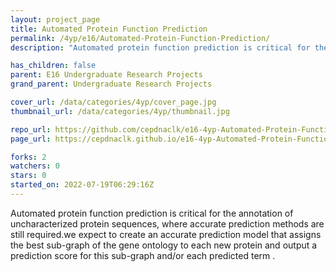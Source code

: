 ```yaml
---
layout: project_page
title: Automated Protein Function Prediction
permalink: /4yp/e16/Automated-Protein-Function-Prediction/
description: "Automated protein function prediction is critical for the annotation of uncharacterized protein sequences, where accurate prediction methods are still required.we expect to create an accurate prediction model that assigns the best sub-graph of the gene ontology to each new protein and output a prediction score for this sub-graph and/or each predicted term ."

has_children: false
parent: E16 Undergraduate Research Projects
grand_parent: Undergraduate Research Projects

cover_url: /data/categories/4yp/cover_page.jpg
thumbnail_url: /data/categories/4yp/thumbnail.jpg

repo_url: https://github.com/cepdnaclk/e16-4yp-Automated-Protein-Function-Prediction
page_url: https://cepdnaclk.github.io/e16-4yp-Automated-Protein-Function-Prediction

forks: 2
watchers: 0
stars: 0
started_on: 2022-07-19T06:29:16Z
---
```

Automated protein function prediction is critical for the annotation of uncharacterized protein sequences, where accurate prediction methods are still required.we expect to create an accurate prediction model that assigns the best sub-graph of the gene ontology to each new protein and output a prediction score for this sub-graph and/or each predicted term .

